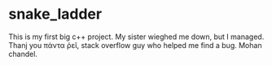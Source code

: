 # snake_ladder
This is my first big c++ project.
My sister wieghed me down, but I managed.
Thanj you πάντα ῥεῖ, stack overflow guy who helped me find a bug.
Mohan chandel.
